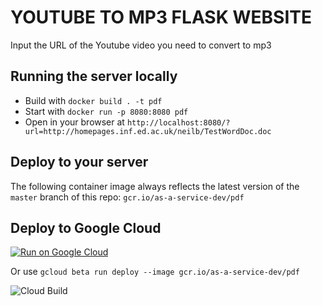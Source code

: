 # YOUTUBE TO MP3 FLASK WEBSITE

Input the URL of the Youtube video you need to convert to mp3

## Running the server locally

* Build with `docker build . -t pdf`
* Start with `docker run -p 8080:8080 pdf`
* Open in your browser at `http://localhost:8080/?url=http://homepages.inf.ed.ac.uk/neilb/TestWordDoc.doc`

## Deploy to your server

The following container image always reflects the latest version of the `master` branch of this repo: `gcr.io/as-a-service-dev/pdf`

## Deploy to Google Cloud

[![Run on Google Cloud](https://storage.googleapis.com/cloudrun/button.svg)](https://deploy.cloud.run)

Or use `gcloud beta run deploy --image gcr.io/as-a-service-dev/pdf`

![Cloud Build](https://badger-l7zawt5jsq-uw.a.run.app/build/status?project=as-a-service-dev&id=4dfdd64b-283d-4312-bab5-e98760ad02f1)
